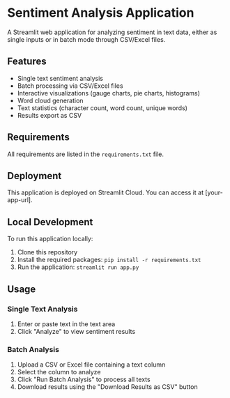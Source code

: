 # Sentiment Analysis Application

A Streamlit web application for analyzing sentiment in text data, either as single inputs or in batch mode through CSV/Excel files.

## Features

- Single text sentiment analysis
- Batch processing via CSV/Excel files
- Interactive visualizations (gauge charts, pie charts, histograms)
- Word cloud generation
- Text statistics (character count, word count, unique words)
- Results export as CSV

## Requirements

All requirements are listed in the `requirements.txt` file.

## Deployment

This application is deployed on Streamlit Cloud. You can access it at [your-app-url].

## Local Development

To run this application locally:

1. Clone this repository
2. Install the required packages: `pip install -r requirements.txt`
3. Run the application: `streamlit run app.py`

## Usage

### Single Text Analysis
1. Enter or paste text in the text area
2. Click "Analyze" to view sentiment results

### Batch Analysis
1. Upload a CSV or Excel file containing a text column
2. Select the column to analyze
3. Click "Run Batch Analysis" to process all texts
4. Download results using the "Download Results as CSV" button

